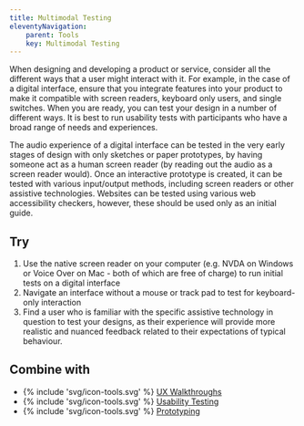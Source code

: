 ```yaml
---
title: Multimodal Testing
eleventyNavigation:
    parent: Tools
    key: Multimodal Testing
---
```


When designing and developing a product or service, consider all the different ways that a user might interact with it.
For example, in the case of a digital interface, ensure that you integrate features into your product to make it
compatible with screen readers, keyboard only users, and single switches. When you are ready, you can test your design
in a number of different ways. It is best to run usability tests with participants who have a broad range of needs and
experiences.

The audio experience of a digital interface can be tested in the very early stages of design with only sketches or paper
prototypes, by having someone act as a human screen reader (by reading out the audio as a screen reader would). Once an
interactive prototype is created, it can be tested with various input/output methods, including screen readers or other
assistive technologies. Websites can be tested using various web accessibility checkers, however, these should be used
only as an initial guide.

## Try

1. Use the native screen reader on your computer (e.g. NVDA on Windows or Voice Over on Mac - both of which are free of
   charge) to run initial tests on a digital interface
2. Navigate an interface without a mouse or track pad to test for keyboard-only interaction
3. Find a user who is familiar with the specific assistive technology in question to test your designs, as their
   experience will provide more realistic and nuanced feedback related to their expectations of typical behaviour.

## Combine with

* {% include 'svg/icon-tools.svg' %} [UX Walkthroughs](/tools/UXWalkthroughs.html)
* {% include 'svg/icon-tools.svg' %} [Usability Testing](/tools/UsabilityTesting.html)
* {% include 'svg/icon-tools.svg' %} [Prototyping](/tools/Prototyping.html)
